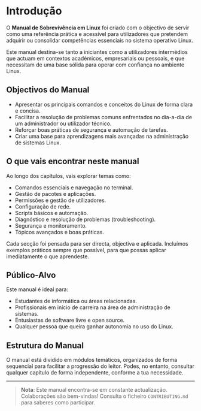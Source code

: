 # Introdução

O **Manual de Sobrevivência em Linux** foi criado com o objectivo de servir como uma referência prática e acessível para utilizadores que pretendem adquirir ou consolidar competências essenciais no sistema operativo Linux.

Este manual destina-se tanto a iniciantes como a utilizadores intermédios que actuam em contextos académicos, empresariais ou pessoais, e que necessitam de uma base sólida para operar com confiança no ambiente Linux.

## Objectivos do Manual

- Apresentar os principais comandos e conceitos do Linux de forma clara e concisa.
- Facilitar a resolução de problemas comuns enfrentados no dia-a-dia de um administrador ou utilizador técnico.
- Reforçar boas práticas de segurança e automação de tarefas.
- Criar uma base para aprendizagens mais avançadas na administração de sistemas Linux.

## O que vais encontrar neste manual

Ao longo dos capítulos, vais explorar temas como:

- Comandos essenciais e navegação no terminal.
- Gestão de pacotes e aplicações.
- Permissões e gestão de utilizadores.
- Configuração de rede.
- Scripts básicos e automação.
- Diagnóstico e resolução de problemas (troubleshooting).
- Segurança e monitoramento.
- Tópicos avançados e boas práticas.

Cada secção foi pensada para ser directa, objectiva e aplicada. Incluímos exemplos práticos sempre que possível, para que possas aplicar imediatamente o que aprendeste.

## Público-Alvo

Este manual é ideal para:

- Estudantes de informática ou áreas relacionadas.
- Profissionais em início de carreira na área de administração de sistemas.
- Entusiastas de software livre e open source.
- Qualquer pessoa que queira ganhar autonomia no uso do Linux.

## Estrutura do Manual

O manual está dividido em módulos temáticos, organizados de forma sequencial para facilitar a progressão do leitor. Podes, no entanto, consultar qualquer capítulo de forma independente, conforme a tua necessidade.

---

> **Nota**: Este manual encontra-se em constante actualização. Colaborações são bem-vindas! Consulta o ficheiro `CONTRIBUTING.md` para saberes como participar.
